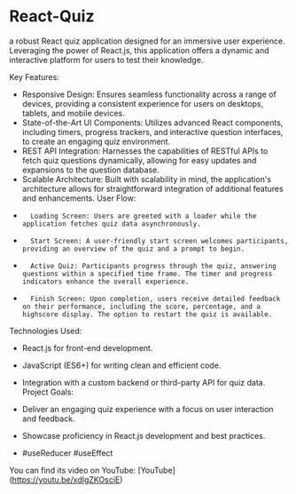 # React-Quiz
a robust React quiz application designed for an immersive user experience. Leveraging the power of React.js, this application offers a dynamic and interactive platform for users to test their knowledge.

Key Features:
* Responsive Design: Ensures seamless functionality across a range of devices, providing a consistent experience for users on desktops, tablets, and mobile devices.
* State-of-the-Art UI Components: Utilizes advanced React components, including timers, progress trackers, and interactive question interfaces, to create an engaging quiz environment.
* REST API Integration: Harnesses the capabilities of RESTful APIs to fetch quiz questions dynamically, allowing for easy updates and expansions to the question database.
* Scalable Architecture: Built with scalability in mind, the application's architecture allows for straightforward integration of additional features and enhancements.
User Flow:
* 		Loading Screen: Users are greeted with a loader while the application fetches quiz data asynchronously.
* 		Start Screen: A user-friendly start screen welcomes participants, providing an overview of the quiz and a prompt to begin.
* 		Active Quiz: Participants progress through the quiz, answering questions within a specified time frame. The timer and progress indicators enhance the overall experience.
* 		Finish Screen: Upon completion, users receive detailed feedback on their performance, including the score, percentage, and a highscore display. The option to restart the quiz is available.
Technologies Used:
* React.js for front-end development.
* JavaScript (ES6+) for writing clean and efficient code.
* Integration with a custom backend or third-party API for quiz data.
Project Goals:
* Deliver an engaging quiz experience with a focus on user interaction and feedback.
* Showcase proficiency in React.js development and best practices.

* #useReducer #useEffect

You can find its video on YouTube: [YouTube] (https://youtu.be/xdIgZKOsciE)
